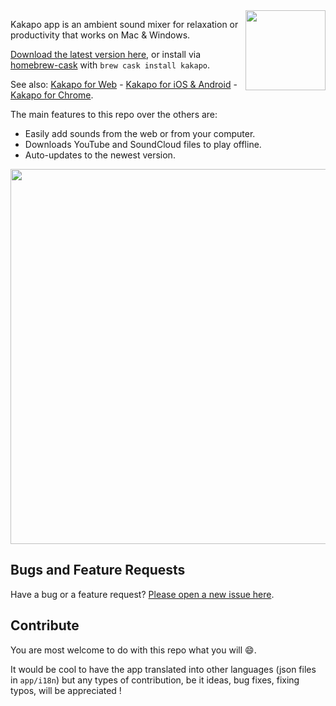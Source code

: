 <img align="right" src="http://www.kakapo.co/icons/social/kakapo.png" width="128" height="128" />

Kakapo app is an ambient sound mixer for relaxation or productivity that works on Mac & Windows.

[Download the latest version here](https://github.com/bluedaniel/Kakapo-app/releases), or install via [homebrew-cask](http://caskroom.io/) with `brew cask install kakapo`.

See also: [Kakapo for Web](https://github.com/bluedaniel/Kakapo-web) - [Kakapo for iOS & Android](https://github.com/bluedaniel/Kakapo-native) - [Kakapo for Chrome](https://github.com/bluedaniel/Kakapo-chrome).

The main features to this repo over the others are:

- Easily add sounds from the web or from your computer.
- Downloads YouTube and SoundCloud files to play offline.
- Auto-updates to the newest version.

<img src="http://www.kakapo.co/images/kakapo-app-screenshot.png" width="728" height="600" />

## Bugs and Feature Requests

Have a bug or a feature request? [Please open a new issue here](https://github.com/bluedaniel/Kakapo-app/issues/new).

## Contribute
You are most welcome to do with this repo what you will :smile:.

It would be cool to have the app translated into other languages (json files in `app/i18n`) but any types of contribution, be it ideas, bug fixes, fixing typos, will be appreciated !
